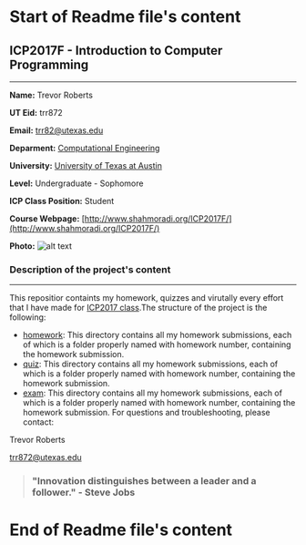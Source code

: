 # Start of Readme file's content


## ICP2017F - Introduction to Computer Programming

***

**Name:** Trevor Roberts

**UT Eid:** trr872

**Email:** trr82@utexas.edu

**Deparment:** [Computational Engineering](http://www.ae.utexas.edu/undergraduate/computational-undergrad-program)

**University:** [University of Texas at Austin](https://www.utexas.edu/)

**Level:** Undergraduate - Sophomore

**ICP Class Position:** Student

**Course Webpage:** [http://www.shahmoradi.org/ICP2017F/](http://www.shahmoradi.org/ICP2017F/)

**Photo:** ![alt text](https://pbs.twimg.com/media/Cb6YsSUUcAAjtob.jpg)


### Description of the project's content

***

This repositior containts my homework, quizzes and virutally every effort that I have made for [ICP2017 class](http://www.shahmoradi.org/ICP2017F/).The structure of the project is the following:

* [homework](https://github.com/TrevorRob/ICP2017F/tree/master/hw): This directory contains all my homework submissions, each of which is a folder properly named with homework number, containing the homework submission.
* [quiz](): This directory contains all my homework submissions, each of which is a folder properly named with homework number, containing the homework submission.
* [exam](): This directory contains all my homework submissions, each of which is a folder properly named with homework number, containing the homework submission.
For questions and troubleshooting, please contact:

Trevor Roberts

trr872@utexas.edu

> ### "Innovation distinguishes between a leader and a follower." - Steve Jobs


# End of Readme file's content

